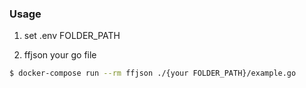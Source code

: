 ### Usage
1. set .env FOLDER_PATH

2. ffjson your go file 

```bash
$ docker-compose run --rm ffjson ./{your FOLDER_PATH}/example.go
```